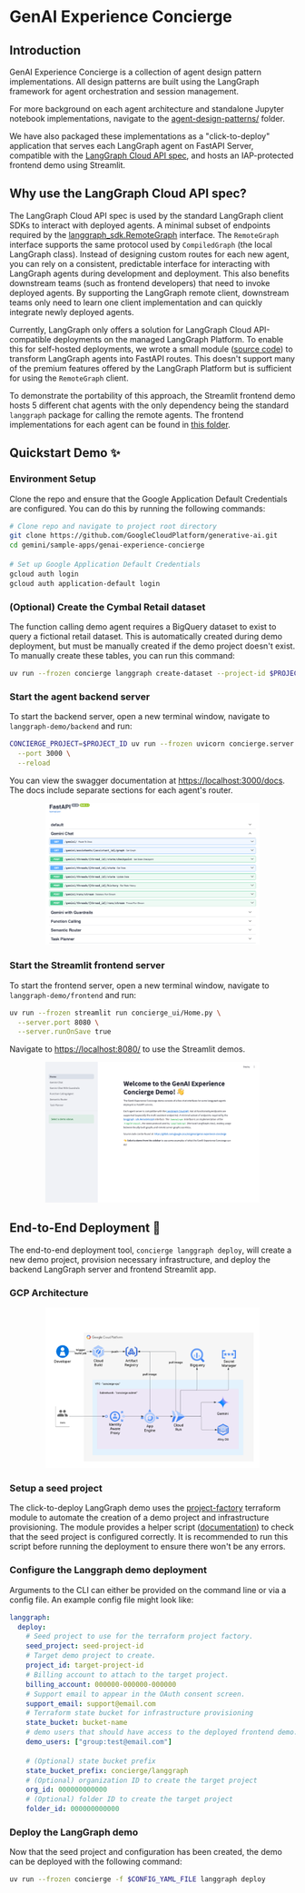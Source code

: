 <!-- markdownlint-disable MD033 -->

# GenAI Experience Concierge

## Introduction

GenAI Experience Concierge is a collection of agent design pattern implementations. All design patterns are built using the LangGraph framework for agent orchestration and session management.

For more background on each agent architecture and standalone Jupyter notebook implementations, navigate to the [agent-design-patterns/](./agent-design-patterns/) folder.

We have also packaged these implementations as a "click-to-deploy" application that serves each LangGraph agent on FastAPI Server, compatible with the [LangGraph Cloud API spec](https://langchain-ai.github.io/langgraph/cloud/reference/api/api_ref.html), and hosts an IAP-protected frontend demo using Streamlit.

## Why use the LangGraph Cloud API spec?

The LangGraph Cloud API spec is used by the standard LangGraph client SDKs to interact with deployed agents. A minimal subset of endpoints required by the [langgraph_sdk.RemoteGraph](https://langchain-ai.github.io/langgraph/reference/remote_graph/) interface. The `RemoteGraph` interface supports the same protocol used by `CompiledGraph` (the local LangGraph class). Instead of designing custom routes for each new agent, you can rely on a consistent, predictable interface for interacting with LangGraph agents during development and deployment. This also benefits downstream teams (such as frontend developers) that need to invoke deployed agents. By supporting the LangGraph remote client, downstream teams only need to learn one client implementation and can quickly integrate newly deployed agents.

Currently, LangGraph only offers a solution for LangGraph Cloud API-compatible deployments on the managed LangGraph Platform. To enable this for self-hosted deployments, we wrote a small module ([source code](./langgraph-demo/backend/concierge/langgraph_server/)) to transform LangGraph agents into FastAPI routes. This doesn't support many of the premium features offered by the LangGraph Platform but is sufficient for using the `RemoteGraph` client.

To demonstrate the portability of this approach, the Streamlit frontend demo hosts 5 different chat agents with the only dependency being the standard `langgraph` package for calling the remote agents. The frontend implementations for each agent can be found in [this folder](./langgraph-demo/frontend/concierge_ui/pages).

## Quickstart Demo ✨

### Environment Setup

Clone the repo and ensure that the Google Application Default Credentials are configured. You can do this by running the following commands:

```bash
# Clone repo and navigate to project root directory
git clone https://github.com/GoogleCloudPlatform/generative-ai.git
cd gemini/sample-apps/genai-experience-concierge

# Set up Google Application Default Credentials
gcloud auth login
gcloud auth application-default login
```

### (Optional) Create the Cymbal Retail dataset

The function calling demo agent requires a BigQuery dataset to exist to query a fictional retail dataset. This is automatically created during demo deployment, but must be manually created if the demo project doesn't exist. To manually create these tables, you can run this command:

```bash
uv run --frozen concierge langgraph create-dataset --project-id $PROJECT_ID
```

### Start the agent backend server

To start the backend server, open a new terminal window, navigate to `langgraph-demo/backend` and run:

```bash
CONCIERGE_PROJECT=$PROJECT_ID uv run --frozen uvicorn concierge.server:app \
  --port 3000 \
  --reload
```

You can view the swagger documentation at [https://localhost:3000/docs](https://localhost:3000/docs). The docs include separate sections for each agent's router.

<div align="center" width="100%">
  <img src="./docs/images/langgraph-fastapi.png" alt="Example agent server swagger docs" width="75%" />
</div>

### Start the Streamlit frontend server

To start the frontend server, open a new terminal window, navigate to `langgraph-demo/frontend` and run:

```bash
uv run --frozen streamlit run concierge_ui/Home.py \
  --server.port 8080 \
  --server.runOnSave true
```

Navigate to [https://localhost:8080/](https://localhost:8080/) to use the Streamlit demos.

<div align="center" width="100%">
  <img src="./docs/images/langgraph-streamlit-home.png" alt="Example streamlit home page" width="75%" />
</div>

## End-to-End Deployment 🚀

The end-to-end deployment tool, `concierge langgraph deploy`, will create a new demo project, provision necessary infrastructure, and deploy the backend LangGraph server and frontend Streamlit app.

### GCP Architecture

<div align="center" width="100%">
  <img src="./docs/images/langgraph-architecture.png" alt="GenAI Experience Concierge LangGraph Demo Architecture" width="75%" />
</div>

### Setup a seed project

The click-to-deploy LangGraph demo uses the [project-factory](https://registry.terraform.io/modules/terraform-google-modules/project-factory/google/latest) terraform module to automate the creation of a demo project and infrastructure provisioning. The module provides a helper script ([documentation](https://github.com/terraform-google-modules/terraform-google-project-factory?tab=readme-ov-file#script-helper)) to check that the seed project is configured correctly. It is recommended to run this script before running the deployment to ensure there won't be any errors.

### Configure the Langgraph demo deployment

Arguments to the CLI can either be provided on the command line or via a config file. An example config file might look like:

```yaml
langgraph:
  deploy:
    # Seed project to use for the terraform project factory.
    seed_project: seed-project-id
    # Target demo project to create.
    project_id: target-project-id
    # Billing account to attach to the target project.
    billing_account: 000000-000000-000000
    # Support email to appear in the OAuth consent screen.
    support_email: support@email.com
    # Terraform state bucket for infrastructure provisioning
    state_bucket: bucket-name
    # demo users that should have access to the deployed frontend demo.
    demo_users: ["group:test@email.com"]

    # (Optional) state bucket prefix
    state_bucket_prefix: concierge/langgraph
    # (Optional) organization ID to create the target project
    org_id: 000000000000
    # (Optional) folder ID to create the target project
    folder_id: 000000000000
```

### Deploy the LangGraph demo

Now that the seed project and configuration has been created, the demo can be deployed with the following command:

```bash
uv run --frozen concierge -f $CONFIG_YAML_FILE langgraph deploy
```
